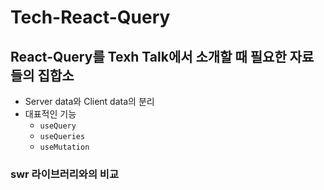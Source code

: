 # Tech-React-Query

## React-Query를 Texh Talk에서 소개할 때 필요한 자료들의 집합소

- Server data와 Client data의 분리
- 대표적인 기능
    - `useQuery`
    - `useQueries`
    - `useMutation`

### swr 라이브러리와의 비교
